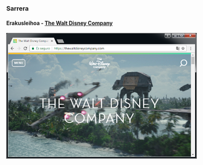 ### Sarrera
#### Erakusleihoa - [The Walt Disney Company](https://thewaltdisneycompany.com/)

![](assets/example-4.png)
